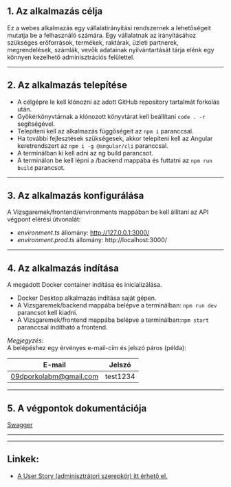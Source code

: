 ## **1. Az alkalmazás célja**

Ez a webes alkalmazás egy vállalatirányítási rendszernek a lehetőségeit mutatja be a felhasználó számára. Egy vállalatnak az irányításához szükséges erőforrások, termékek, raktárak, üzleti partnerek, megrendelések, számlák, vevők adatainak nyilvántartását tárja elénk egy könnyen kezelhető adminisztrációs felülettel. 

---

## **2. Az alkalmazás telepítése**
- A célgépre le kell klónozni az adott GitHub repository tartalmát forkolás után.
- Gyökérkönyvtárnak a klónozott könyvtárat kell beállítani `code . -r` segítségével.
- Telepíteni kell az alkalmazás függőségeit az `npm i` paranccsal.
- Ha további fejlesztések szükségesek, akkor telepíteni kell az Angular keretrendszert az `npm i -g @angular/cli` paranccsal.
- A terminálban ki kell adni az ng build parancsot.
- A terminálon be kell lépni a /backend mappába és futtatni az `npm run build` parancsot.
---

## **3. Az alkalmazás konfigurálása**


A Vizsgaremek/frontend/environments mappában be kell állítani az API végpont elérési útvonalát: 

  - _environment.ts_ állomány: http://127.0.0.1:3000/  
  - _environment.prod.ts_ állomány: http://localhost:3000/ 

---

## **4. Az alkalmazás indítása**

A megadott Docker container indítása és inicializálása.

-  Docker Desktop alkalmazás indítása saját gépen.
-  A Vizsgaremek/backend mappába belépve a terminálban: `npm run dev` parancsot kell kiadni.  
-  A Vizsgaremek/frontend mappába belépve a terminálban:`npm start` paranccsal indítható a frontend.

_Megjegyzés_:  
A belépéshez egy érvényes e-mail-cím és jelszó páros (példa):  

E-mail | Jelszó
------------ | -------------
09dporkolabm@gmail.com | test1234

---

## **5. A végpontok dokumentációja**

[Swagger](https://localhost:3000/api-docs)

---
---

## **Linkek:**  

- [A User Story (adminisztrátori szerepkör) itt érhető el.](https://github.com/Desszi/Vizsgaremek/blob/main/README.md)

